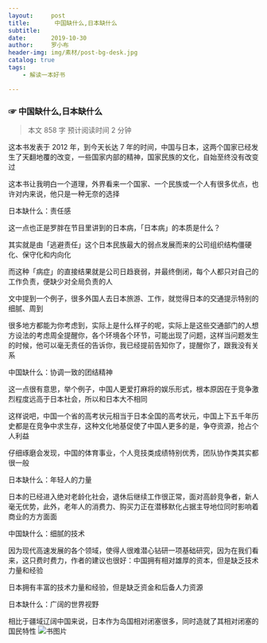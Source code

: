 ```yaml
---
layout:     post
title:       中国缺什么,日本缺什么
subtitle:   
date:       2019-10-30
author:     罗小布
header-img: img/素材/post-bg-desk.jpg
catalog: true
tags:
    - 解读一本好书

---
```




###  ☞ 中国缺什么,日本缺什么

> 本文 858 字 预计阅读时间 2 分钟

这本书发表于 2012 年，到今天长达 7 年的时间，中国与日本，这两个国家已经发生了天翻地覆的改变，一些国家内部的精神，国家民族的文化，自始至终没有改变过


这本书让我明白一个道理，外界看来一个国家、一个民族或一个人有很多优点，也许对内来说，他只是一种无奈的选择

日本缺什么：责任感

这一点也正是罗胖在节目里讲到的日本病，「日本病」的本质是什么？

其实就是由「逃避责任」这个日本民族最大的弱点发展而来的公司组织结构僵硬化、保守化和内向化

而这种「病症」的直接结果就是公司日趋衰弱，并最终倒闭，每个人都只对自己的工作负责，便缺少对全局负责的人


文中提到一个例子，很多外国人去日本旅游、工作，就觉得日本的交通提示特别的细腻、周到

很多地方都能为你考虑到，实际上是什么样子的呢，实际上是这些交通部门的人想方设法的考虑周全提醒你，各个环境各个环节，可能出现了问题，这样当问题发生的时候，他可以毫无责任的告诉你，我已经提前告知你了，提醒你了，跟我没有关系

中国缺什么：协调一致的团结精神

这一点很有意思，举个例子，中国人更爱打麻将的娱乐形式，根本原因在于竞争激烈程度远高于日本社会，所以和日本大不相同


这样说吧，中国一个省的高考状元相当于日本全国的高考状元，中国上下五千年历史都是在竞争中求生存，这种文化地基促使了中国人更多的是，争夺资源，抢占个人利益

仔细琢磨会发现，中国的体育事业，个人竞技类成绩特别优秀，团队协作类其实都很一般

日本缺什么：年轻人的力量

日本的已经进入绝对老龄化社会，退休后继续工作很正常，面对高龄竞争者，新人毫无优势，此外，老年人的消费力、购买力正在潜移默化占据主导地位同时影响着商业的方方面面

中国缺什么：细腻的技术

因为现代高速发展的各个领域，使得人很难潜心钻研一项基础研究，因为在我们看来，这只费时费力，作者的建议也很好：中国拥有相对雄厚的资本，但是缺乏技术力量和经验

日本拥有丰富的技术力量和经验，但是缺乏资金和后备人力资源

日本缺什么：广阔的世界视野

相比于疆域辽阔中国来说，日本作为岛国相对闭塞很多，同时造就了其相对闭塞的国民特性
![书图片](http://ww1.sinaimg.cn/large/85e24a06ly1g8gf29cvfcj20ci0bhdkl.jpg)







